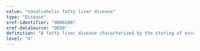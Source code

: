 ```yaml
---
value: "nonalcoholic fatty liver disease"
type: "Disease"
xref-identifier: "0080208"
xref-dataSource: "DOID"
definition: "A fatty liver disease characterized by the storing of excess fat in liver cells which is not caused by heavy alcohol use."
level: "4"
---
```

